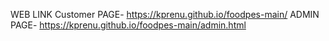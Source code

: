 WEB LINK
Customer PAGE- https://kprenu.github.io/foodpes-main/
ADMIN PAGE- https://kprenu.github.io/foodpes-main/admin.html
